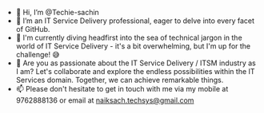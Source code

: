 - 👋 Hi, I’m @Techie-sachin
- 👀 I’m an IT Service Delivery professional, eager to delve into every facet of GitHub. 
- 🌱 I'm currently diving headfirst into the sea of technical jargon in the world of IT Service Delivery - it's a bit overwhelming, but I'm up for the challenge! 😅 
- 💞️ Are you as passionate about the IT Service Delivery / ITSM industry as I am? Let's collaborate and explore the endless possibilities within the IT Services domain. Together, we can achieve remarkable things.
- 📫 Please don't hesitate to get in touch with me via my mobile at 9762888136 or email at naiksach.techsys@gmail.com

<!---
Techie-sachin/Techie-sachin is a ✨ special ✨ repository because its `README.md` (this file) appears on your GitHub profile.
You can click the Preview link to take a look at your changes.
--->
